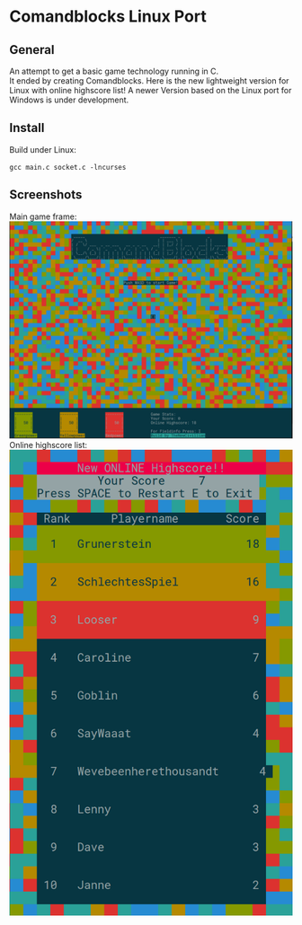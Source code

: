 # Comandblocks Linux Port #

General
-------
An attempt to get a basic game technology running in C.  
It ended by creating Comandblocks.
Here is the new lightweight version for Linux with online highscore list!
A newer Version based on the Linux port for Windows is under development.

Install
-------
Build under Linux:

```
gcc main.c socket.c -lncurses
```


Screenshots
-----------
Main game frame:
![01](img/01.png)
Online highscore list:
![02](img/02.png)
